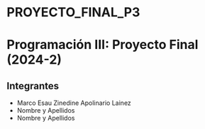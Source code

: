 # PROYECTO_FINAL_P3

# Programación III: Proyecto Final (2024-2)

## Integrantes
* Marco Esau Zinedine Apolinario Lainez
* Nombre y Apellidos
* Nombre y Apellidos
